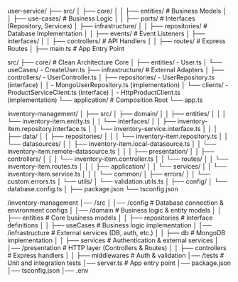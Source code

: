 user-service/
├── src/
│   ├── core/
│   │   ├── entities/        # Business Models
│   │   ├── use-cases/       # Business Logic
│   │   ├── ports/           # Interfaces (Repository, Services)
│   ├── infrastructure/
│   │   ├── repositories/    # Database Implementation
│   │   ├── events/          # Event Listeners
│   ├── interfaces/
│   │   ├── controllers/     # API Handlers
│   │   ├── routes/          # Express Routes
│   ├── main.ts              # App Entry Point


src/
├── core/              # Clean Architecture Core
│   ├── entities/        - User.ts
│   └── useCases/        - CreateUser.ts
├── infrastructure/    # External Adapters
│   ├── controllers/     - UserController.ts
│   ├── repositories/    - UserRepository.ts (interface)
│   │                   - MongoUserRepository.ts (implementation)
│   └── clients/         - ProductServiceClient.ts (interface)
│                       - HttpProductClient.ts (implementation)
└── application/       # Composition Root
    └── app.ts




inventory-management/
│
├── src/
│   ├── domain/
│   │   ├── entities/
│   │   │   └── inventory-item.entity.ts
│   │   └── interfaces/
│   │       ├── inventory-item.repository.interface.ts
│   │       └── inventory-service.interface.ts
│   │
│   ├── data/
│   │   ├── repositories/
│   │   │   └── inventory-item.repository.ts
│   │   └── datasources/
│   │       ├── inventory-item.local-datasource.ts
│   │       └── inventory-item.remote-datasource.ts
│   │
│   ├── presentation/
│   │   ├── controllers/
│   │   │   └── inventory-item.controller.ts
│   │   └── routes/
│   │       └── inventory-item.routes.ts
│   │
│   ├── application/
│   │   └── services/
│   │       └── inventory-item.service.ts
│   │
│   └── common/
│       ├── errors/
│       │   └── custom.errors.ts
│       └── utils/
│           └── validation.utils.ts
│
├── config/
│   └── database.config.ts
│
├── package.json
└── tsconfig.json



/inventory-management
│── /src
│   │── /config          # Database connection & environment configs
│   │── /domain          # Business logic & entity models
│   │   ├── entities     # Core business models
│   │   ├── repositories # Interface definitions
│   │   ├── useCases     # Business logic implementation
│   │── /infrastructure  # External services (DB, auth, etc.)
│   │   ├── db           # MongoDB implementation
│   │   ├── services     # Authentication & external services
│   │── /presentation    # HTTP layer (Controllers & Routes)
│   │   ├── controllers  # Express handlers
│   │   ├── middlewares  # Auth & validation
│── /tests               # Unit and integration tests
│── server.ts            # App entry point
│── package.json
│── tsconfig.json
│── .env
